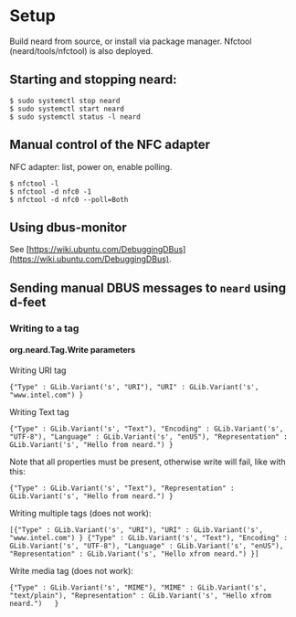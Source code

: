 Setup
=====

Build neard from source, or install via package manager.
Nfctool (neard/tools/nfctool) is also deployed.

Starting and stopping neard:
----------------------------
```
$ sudo systemctl stop neard
$ sudo systemctl start neard
$ sudo systemctl status -l neard
```

Manual control of the NFC adapter
----------------------------------
NFC adapter: list, power on, enable polling.
```
$ nfctool -l
$ nfctool -d nfc0 -1
$ nfctool -d nfc0 --poll=Both
```

Using dbus-monitor
------------------
See [https://wiki.ubuntu.com/DebuggingDBus](https://wiki.ubuntu.com/DebuggingDBus).


Sending manual DBUS messages to ```neard``` using d-feet
--------------------------------------------------------

### Writing to a tag
#### org.neard.Tag.Write parameters

Writing URI tag
```
{"Type" : GLib.Variant('s', "URI"), "URI" : GLib.Variant('s', "www.intel.com") }
```

Writing Text tag
```
{"Type" : GLib.Variant('s', "Text"), "Encoding" : GLib.Variant('s', "UTF-8"), "Language" : GLib.Variant('s', "enUS"), "Representation" : GLib.Variant('s', "Hello from neard.") }
```

Note that all properties must be present, otherwise write will fail, like with this:
```
{"Type" : GLib.Variant('s', "Text"), "Representation" : GLib.Variant('s', "Hello from neard.") }
```

Writing multiple tags (does not work):
```
[{"Type" : GLib.Variant('s', "URI"), "URI" : GLib.Variant('s', "www.intel.com") } {"Type" : GLib.Variant('s', "Text"), "Encoding" : GLib.Variant('s', "UTF-8"), "Language" : GLib.Variant('s', "enUS"), "Representation" : GLib.Variant('s', "Hello xfrom neard.") }]
```

Write media tag (does not work):
```
{"Type" : GLib.Variant('s', "MIME"), "MIME" : GLib.Variant('s', "text/plain"), "Representation" : GLib.Variant('s', "Hello xfrom neard.")   }
```
